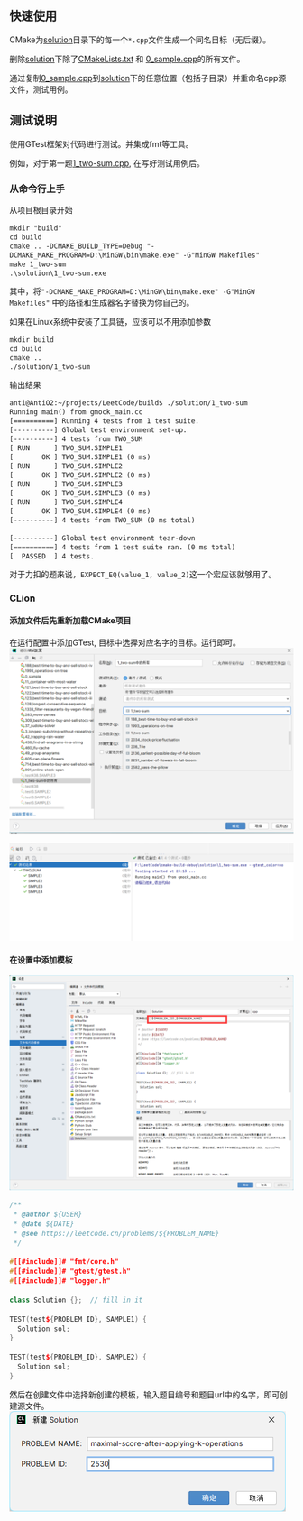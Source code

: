 ## 快速使用

CMake为[solution](.)目录下的每一个`*.cpp`文件生成一个同名目标（无后缀）。

删除[solution](.)下除了[CMakeLists.txt](./CMakeLists.txt) 和 [0_sample.cpp](./0_sample.cpp)的所有文件。

通过复制[0_sample.cpp](/0_sample.cpp)到[solution](.)下的任意位置（包括子目录）并重命名cpp源文件，测试用例。

## 测试说明

使用GTest框架对代码进行测试。并集成fmt等工具。

例如，对于第一题[1_two-sum.cpp](./top100/1_two-sum.cpp), 在写好测试用例后。

### 从命令行上手

从项目根目录开始

```shell
mkdir "build"
cd build
cmake .. -DCMAKE_BUILD_TYPE=Debug "-DCMAKE_MAKE_PROGRAM=D:\MinGW\bin\make.exe" -G"MinGW Makefiles" 
make 1_two-sum
.\solution\1_two-sum.exe
```

其中，将`"-DCMAKE_MAKE_PROGRAM=D:\MinGW\bin\make.exe" -G"MinGW Makefiles"` 中的路径和生成器名字替换为你自己的。

如果在Linux系统中安装了工具链，应该可以不用添加参数

```shell
mkdir build
cd build
cmake ..
./solution/1_two-sum
```

输出结果

```shell
anti@AntiO2:~/projects/LeetCode/build$ ./solution/1_two-sum
Running main() from gmock_main.cc
[==========] Running 4 tests from 1 test suite.
[----------] Global test environment set-up.
[----------] 4 tests from TWO_SUM
[ RUN      ] TWO_SUM.SIMPLE1
[       OK ] TWO_SUM.SIMPLE1 (0 ms)
[ RUN      ] TWO_SUM.SIMPLE2
[       OK ] TWO_SUM.SIMPLE2 (0 ms)
[ RUN      ] TWO_SUM.SIMPLE3
[       OK ] TWO_SUM.SIMPLE3 (0 ms)
[ RUN      ] TWO_SUM.SIMPLE4
[       OK ] TWO_SUM.SIMPLE4 (0 ms)
[----------] 4 tests from TWO_SUM (0 ms total)

[----------] Global test environment tear-down
[==========] 4 tests from 1 test suite ran. (0 ms total)
[  PASSED  ] 4 tests.
```

对于力扣的题来说，`EXPECT_EQ(value_1, value_2)`这一个宏应该就够用了。

### CLion

#### 添加文件后先重新加载CMake项目

在运行配置中添加GTest, 目标中选择对应名字的目标。运行即可。
![img.png](../blog/assets/img.png)

![img2.png](../blog/assets/sample_pass.png)

#### 在设置中添加模板

![](../blog/assets/create_tmp.png)

```c++
/**
 * @author ${USER}
 * @date ${DATE}
 * @see https://leetcode.cn/problems/${PROBLEM_NAME}
 */
 
#[[#include]]# "fmt/core.h"
#[[#include]]# "gtest/gtest.h"
#[[#include]]# "logger.h"

class Solution {};  // fill in it

TEST(test${PROBLEM_ID}, SAMPLE1) {
  Solution sol;
}

TEST(test${PROBLEM_ID}, SAMPLE2) {
  Solution sol;
}
```

然后在创建文件中选择新创建的模板，输入题目编号和题目url中的名字，即可创建源文件。
![](../blog/assets/use_tmp.png)


